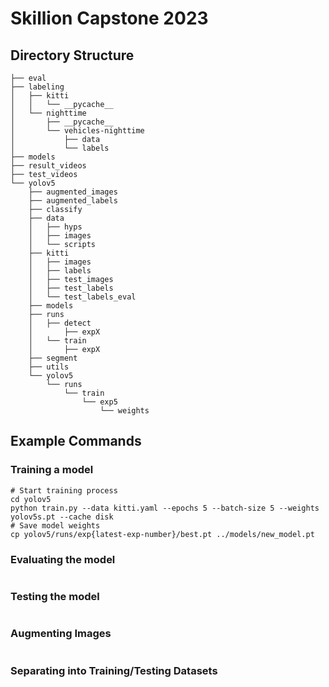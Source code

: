 # Skillion Capstone 2023

## Directory Structure
```
├── eval
├── labeling
│   ├── kitti
│   │   └── __pycache__
│   └── nighttime
│       ├── __pycache__
│       └── vehicles-nighttime
│           ├── data
│           └── labels
├── models
├── result_videos
├── test_videos
└── yolov5
    ├── augmented_images
    ├── augmented_labels
    ├── classify
    ├── data
    │   ├── hyps
    │   ├── images
    │   └── scripts
    ├── kitti
    │   ├── images
    │   ├── labels
    │   ├── test_images
    │   ├── test_labels
    │   └── test_labels_eval
    ├── models
    ├── runs
    │   ├── detect
    │       ├── expX
    │   └── train
    │       ├── expX
    ├── segment
    ├── utils
    └── yolov5
        └── runs
            └── train
                └── exp5
                    └── weights
```

## Example Commands

### Training a model

```
# Start training process
cd yolov5
python train.py --data kitti.yaml --epochs 5 --batch-size 5 --weights yolov5s.pt --cache disk
# Save model weights
cp yolov5/runs/exp{latest-exp-number}/best.pt ../models/new_model.pt
```

### Evaluating the model

```
```

### Testing the model

```
```

### Augmenting Images

```
```

### Separating into Training/Testing Datasets

```
```
